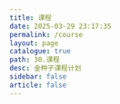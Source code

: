 ```yaml
---
title: 课程
date: 2025-03-29 23:17:35
permalink: /course
layout: page
catalogue: true
path: 30.课程
desc: 金种子课程计划
sidebar: false
article: false
---
```

